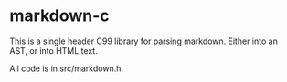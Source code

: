 # markdown-c

This is a single header C99 library for parsing markdown. 
Either into an AST, or into HTML text.

All code is in src/markdown.h.
